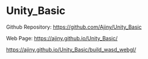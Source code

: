 # Unity_Basic

Github Repository:  https://github.com/Ajiny/Unity_Basic

Web Page: https://ajiny.github.io/Unity_Basic/


https://ajiny.github.io/Unity_Basic/build_wasd_webgl/
